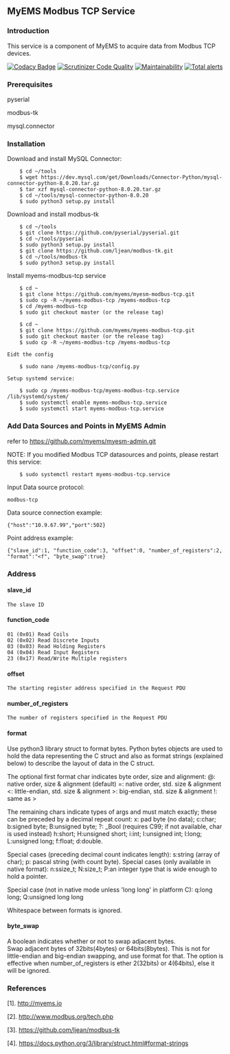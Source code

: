 ## MyEMS Modbus TCP Service

### Introduction
This service is a component of MyEMS to acquire data from Modbus TCP devices.

[![Codacy Badge](https://api.codacy.com/project/badge/Grade/6b4a22007133463d99493e1798266829)](https://app.codacy.com/gh/myems/myems-modbus-tcp?utm_source=github.com&utm_medium=referral&utm_content=myems/myems-modbus-tcp&utm_campaign=Badge_Grade_Settings)
[![Scrutinizer Code Quality](https://scrutinizer-ci.com/g/myems/myems-modbus-tcp/badges/quality-score.png?b=master)](https://scrutinizer-ci.com/g/myems/myems-modbus-tcp/?branch=master)
[![Maintainability](https://api.codeclimate.com/v1/badges/704c0410c700d520e15f/maintainability)](https://codeclimate.com/github/myems/myems-modbus-tcp/maintainability)
[![Total alerts](https://img.shields.io/lgtm/alerts/g/myems/myems-modbus-tcp.svg?logo=lgtm&logoWidth=18)](https://lgtm.com/projects/g/myems/myems-modbus-tcp/alerts/)


### Prerequisites
pyserial

modbus-tk

mysql.connector

### Installation

Download and install MySQL Connector:
```
    $ cd ~/tools
    $ wget https://dev.mysql.com/get/Downloads/Connector-Python/mysql-connector-python-8.0.20.tar.gz
    $ tar xzf mysql-connector-python-8.0.20.tar.gz
    $ cd ~/tools/mysql-connector-python-8.0.20
    $ sudo python3 setup.py install
```

Download and install modbus-tk
```
    $ cd ~/tools
    $ git clone https://github.com/pyserial/pyserial.git
    $ cd ~/tools/pyserial
    $ sudo python3 setup.py install
    $ git clone https://github.com/ljean/modbus-tk.git
    $ cd ~/tools/modbus-tk
    $ sudo python3 setup.py install

```

Install myems-modbus-tcp service
```
    $ cd ~
    $ git clone https://github.com/myems/myesm-modbus-tcp.git
    $ sudo cp -R ~/myems-modbus-tcp /myems-modbus-tcp
    $ cd /myems-modbus-tcp
    $ sudo git checkout master (or the release tag)
```
```
    $ cd ~
    $ git clone https://github.com/myems/myems-modbus-tcp.git
    $ sudo git checkout master (or the release tag)
    $ sudo cp -R ~/myems-modbus-tcp /myems-modbus-tcp
```
    Eidt the config
```
    $ sudo nano /myems-modbus-tcp/config.py
```
    Setup systemd service:
```
    $ sudo cp /myems-modbus-tcp/myems-modbus-tcp.service /lib/systemd/system/
    $ sudo systemctl enable myems-modbus-tcp.service
    $ sudo systemctl start myems-modbus-tcp.service
```



### Add Data Sources and Points in MyEMS Admin 
refer to https://github.com/myems/myesm-admin.git

NOTE: If you modified Modbus TCP datasources and points, please restart this service:
```
    $ sudo systemctl restart myems-modbus-tcp.service
```

Input Data source protocol: 
```
modbus-tcp
```
Data source connection example:
```
{"host":"10.9.67.99","port":502}
```

Point address example:
```
{"slave_id":1, "function_code":3, "offset":0, "number_of_registers":2, "format":"<f", "byte_swap":true}
```

### Address 

#### slave_id
    The slave ID

#### function_code
    01 (0x01) Read Coils
    02 (0x02) Read Discrete Inputs
    03 (0x03) Read Holding Registers
    04 (0x04) Read Input Registers
    23 (0x17) Read/Write Multiple registers

#### offset
    The starting register address specified in the Request PDU

#### number_of_registers
    The number of registers specified in the Request PDU

#### format
Use python3 library struct to format bytes.
Python bytes objects are used to hold the data representing the C struct
and also as format strings (explained below) to describe the layout of data in the C struct.

The optional first format char indicates byte order, size and alignment:
    @: native order, size & alignment (default)
    =: native order, std. size & alignment
    <: little-endian, std. size & alignment
    >: big-endian, std. size & alignment
    !: same as >

The remaining chars indicate types of args and must match exactly;
these can be preceded by a decimal repeat count:
    x: pad byte (no data); c:char; b:signed byte; B:unsigned byte;
    ?: _Bool (requires C99; if not available, char is used instead)
    h:short; H:unsigned short; i:int; I:unsigned int;
    l:long; L:unsigned long; f:float; d:double.

Special cases (preceding decimal count indicates length):
    s:string (array of char); p: pascal string (with count byte).
Special cases (only available in native format):
    n:ssize_t; N:size_t;
    P:an integer type that is wide enough to hold a pointer.

Special case (not in native mode unless 'long long' in platform C):
    q:long long; Q:unsigned long long

Whitespace between formats is ignored.

#### byte_swap
A boolean indicates whether or not to swap adjacent bytes.  
Swap adjacent bytes of 32bits(4bytes) or 64bits(8bytes).
This is not for little-endian and big-endian swapping, and use format for that.
The option is effective when number_of_registers is ether 2(32bits) or 4(64bits), 
else it will be ignored.


### References
  [1]. http://myems.io
  
  [2]. http://www.modbus.org/tech.php
  
  [3]. https://github.com/ljean/modbus-tk

  [4]. https://docs.python.org/3/library/struct.html#format-strings